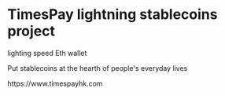 <h1>TimesPay lightning stablecoins project</h1>
<p>lighting speed Eth wallet</p>
<p>Put stablecoins at the hearth of people's everyday lives</p>
https://www.timespayhk.com
